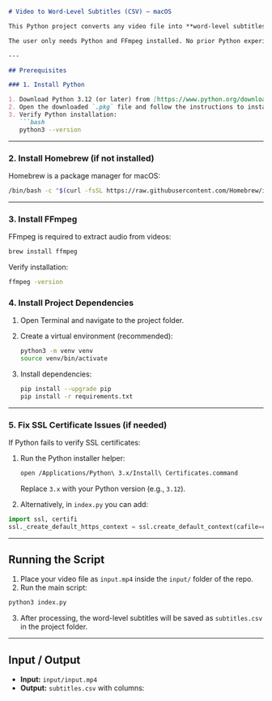 <!-- pip install git+https://github.com/m-bain/whisperx.git
pip install ffmpeg-python
pip install srt -->




````markdown
# Video to Word-Level Subtitles (CSV) — macOS

This Python project converts any video file into **word-level subtitles** with start and end timestamps, and exports them as a CSV file.  

The user only needs Python and FFmpeg installed. No prior Python experience is required.

---

## Prerequisites

### 1. Install Python

1. Download Python 3.12 (or later) from [https://www.python.org/downloads/mac-osx/](https://www.python.org/downloads/mac-osx/).  
2. Open the downloaded `.pkg` file and follow the instructions to install Python.  
3. Verify Python installation:
   ```bash
   python3 --version
````

---

### 2. Install Homebrew (if not installed)

Homebrew is a package manager for macOS:

```bash
/bin/bash -c "$(curl -fsSL https://raw.githubusercontent.com/Homebrew/install/HEAD/install.sh)"
```

---

### 3. Install FFmpeg

FFmpeg is required to extract audio from videos:

```bash
brew install ffmpeg
```

Verify installation:

```bash
ffmpeg -version
```


### 4. Install Project Dependencies

1. Open Terminal and navigate to the project folder.
2. Create a virtual environment (recommended):

   ```bash
   python3 -m venv venv
   source venv/bin/activate
   ```
3. Install dependencies:

   ```bash
   pip install --upgrade pip
   pip install -r requirements.txt
   ```

---

### 5. Fix SSL Certificate Issues (if needed)

If Python fails to verify SSL certificates:

1. Run the Python installer helper:

   ```bash
   open /Applications/Python\ 3.x/Install\ Certificates.command
   ```

   Replace `3.x` with your Python version (e.g., `3.12`).

2. Alternatively, in `index.py` you can add:

```python
import ssl, certifi
ssl._create_default_https_context = ssl.create_default_context(cafile=certifi.where())
```

---

## Running the Script

1. Place your video file as `input.mp4` inside the `input/` folder of the repo.
2. Run the main script:

```bash
python3 index.py
```

3. After processing, the word-level subtitles will be saved as `subtitles.csv` in the project folder.

---

## Input / Output

* **Input:** `input/input.mp4`
* **Output:** `subtitles.csv` with columns:

